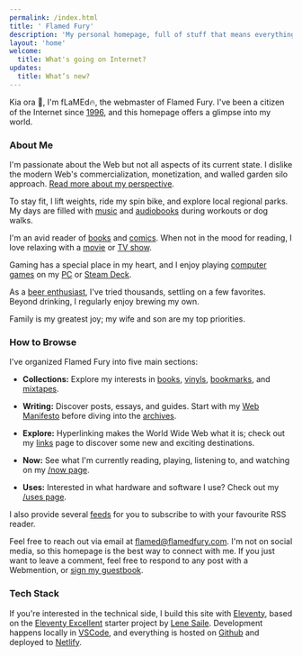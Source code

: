 ```yaml
---
permalink: /index.html
title: ' Flamed Fury'
description: 'My personal homepage, full of stuff that means everything to me, and nothing to you. You will find my thoughts about the current state of the web, my recollections of my earliest memories of the web, and a bunch of pages detailing some of my interests in records, books, comics, games, movies and tv shows. Come have a read and leave me a message.'
layout: 'home'
welcome: 
  title: What's going on Internet?
updates:
  title: What’s new?
---
```


Kia ora 👋, I'm <span class="gradient-text">fLaMEd</span>🔥, the webmaster of <span class="gradient-text">Flamed Fury</span>. I've been a citizen of the Internet since [1996](/memories/), and this homepage offers a glimpse into my world.

### About Me

I'm passionate about the Web but not all aspects of its current state. I dislike the modern Web's commercialization, monetization, and walled garden silo approach. [Read more about my perspective](/manifesto/).

To stay fit, I lift weights, ride my spin bike, and explore local regional parks. My days are filled with [music](/recordshelf/) and [audiobooks](/bookshelf/) during workouts or dog walks.

I'm an avid reader of [books](/bookshelf/) and [comics](/tags/comics/). When not in the mood for reading, I love relaxing with a [movie](/tags/movies/) or [TV show](/tags/tv/).

Gaming has a special place in my heart, and I enjoy playing [computer games](/tags/gaming/) on my [PC](/computerhistory/) or [Steam Deck](/tags/steam%20deck/).

As a [beer enthusiast](/tags/beer/), I've tried thousands, settling on a few favorites. Beyond drinking, I regularly enjoy brewing my own.

Family is my greatest joy; my wife and son are my top priorities.

### How to Browse

I've organized <span class="gradient-text">Flamed Fury</span> into five main sections:

- **Collections:** Explore my interests in [books](/bookshelf/), [vinyls](/recordshelf/), [bookmarks](/bookmarks/), and [mixtapes](/mixtapes/).

- **Writing:** Discover posts, essays, and guides. Start with my [Web Manifesto](/manifesto/) before diving into the [archives](/posts/).

- **Explore:** Hyperlinking makes the World Wide Web what it is; check out my [links](/links/) page to discover some new and exciting destinations.

- **Now:** See what I'm currently reading, playing, listening to, and watching on my [/now page](/now/).

- **Uses:** Interested in what hardware and software I use? Check out my [/uses page](/uses/).

I also provide several [feeds](/feeds/) for you to subscribe to with your favourite RSS reader.

Feel free to reach out via email at [flamed@flamedfury.com](mailto:flamed@flamefury.com?subject=Sup%20fLaMEd?). I'm not on social media, so this homepage is the best way to connect with me. If you just want to leave a comment, feel free to respond to any post with a Webmention, or [sign my guestbook](https://guestbook.flamedfury.com).

### Tech Stack

If you're interested in the technical side, I build this site with [Eleventy](https://www.11ty.dev/), based on the [Eleventy Excellent](https://github.com/madrilene/eleventy-excellent) starter project by [Lene Saile](https://www.lenesaile.com/en/). Development happens locally in [VSCode](https://code.visualstudio.com/), and everything is hosted on [Github](https://github.com/flamedfury/flamedfury.com) and deployed to [Netlify](https://netlify.com/).
